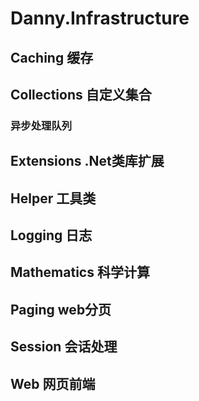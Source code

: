 # Danny.Infrastructure
## Caching 缓存
## Collections 自定义集合
### 异步处理队列
## Extensions .Net类库扩展
## Helper 工具类
## Logging 日志
## Mathematics 科学计算
## Paging web分页
## Session 会话处理
## Web 网页前端
